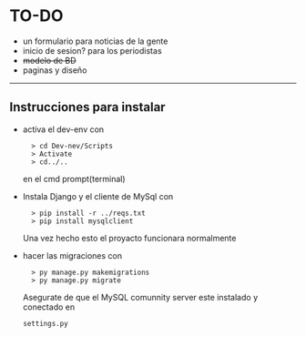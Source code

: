 # TO-DO

- un formulario para noticias de la gente
- inicio de sesion? para los periodistas
- ~~modelo de BD~~
- paginas y diseño

---

## Instrucciones para instalar

- activa el dev-env con

		> cd Dev-nev/Scripts
		> Activate
		> cd../..
	en el cmd prompt(terminal)
- Instala Django y el cliente de MySql con

		> pip install -r ../reqs.txt
		> pip install mysqlclient
	Una vez hecho esto el proyacto funcionara normalmente

- hacer las migraciones con

		> py manage.py makemigrations
		> py manage.py migrate
	Asegurate de que el MySQL comunnity server este instalado y conectado en
	```python
	settings.py
	```